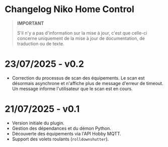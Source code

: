 # Changelog Niko Home Control

>**IMPORTANT**
>
>S'il n'y a pas d'information sur la mise à jour, c'est que celle-ci concerne uniquement de la mise à jour de documentation, de traduction ou de texte.

# 23/07/2025 - v0.2
- Correction du processus de scan des équipements. Le scan est désormais asynchrone et n'affiche plus de message d'erreur de timeout. Un message informe l'utilisateur que le scan est en cours. 

# 21/07/2025 - v0.1
- Version initiale du plugin.
- Gestion des dépendances et du démon Python.
- Découverte des équipements via l'API Hobby MQTT.
- Support des volets roulants (`rolldownshutter`).

